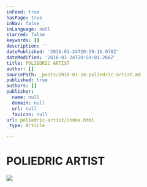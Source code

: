 ```yaml
---
inFeed: true
hasPage: true
inNav: false
inLanguage: null
starred: false
keywords: []
description: ''
datePublished: '2016-01-24T20:59:16.078Z'
dateModified: '2016-01-24T20:59:01.266Z'
title: POLIEDRIC ARTIST
author: []
sourcePath: _posts/2016-01-24-poliedric-artist.md
published: true
authors: []
publisher:
  name: null
  domain: null
  url: null
  favicon: null
url: poliedric-artist/index.html
_type: Article

---
```

# POLIEDRIC ARTIST
![](https://the-grid-user-content.s3-us-west-2.amazonaws.com/fad24631-5378-4c7c-ba08-e4107c7c7594.jpg)